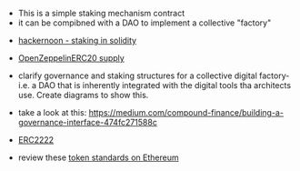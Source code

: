 
* This is a simple staking mechanism contract
* it can be compibned with a DAO to implement a collective "factory"

- [hackernoon - staking in solidity](https://hackernoon.com/implementing-staking-in-solidity-1687302a82cf)
- [OpenZeppelinERC20 supply](https://docs.openzeppelin.com/contracts/2.x/erc20-supply)

- clarify governance and staking structures for a collective digital factory- i.e. a DAO that is inherently integrated with the digital tools tha architects use. Create diagrams to show this.

- take a look at this: https://medium.com/compound-finance/building-a-governance-interface-474fc271588c
- [ERC2222](https://github.com/ethereum/EIPs/issues/2222)
- review these [token standards on Ethereum](https://eips.ethereum.org/erc)
